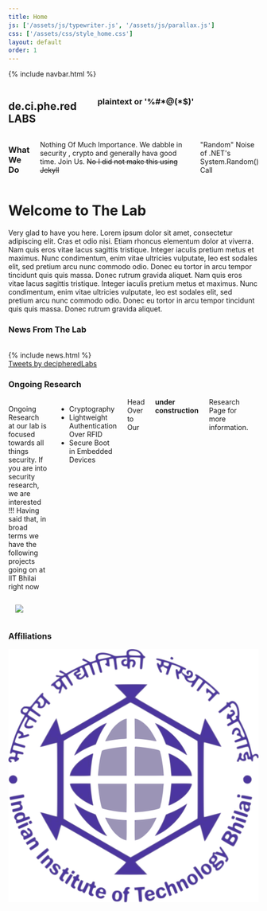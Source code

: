 ```yaml
---
title: Home
js: ['/assets/js/typewriter.js', '/assets/js/parallax.js']
css: ['/assets/css/style_home.css']
layout: default
order: 1
---
```

{% include navbar.html %}
<section class="header">
<div class="row">
    <div class="five columns">
        <h1>de.ci.phe.red<div class="name-small">LABS</div></h1>
        <br>
        <h3 class="heading">plaintext  or <span class="typewriter">'%#*@(*$)'</span></h3>
    </div>
    <div class="motivation seven columns">
        <h3 class=" heading">What We Do</h3>
        <p>
        Nothing Of Much Importance. We dabble in security , crypto and generally hava good time.
        Join Us. <strike>No I did not make this using Jekyll</strike>
        </p>
        <div class="tag">
            <p class="heading small">"Random" Noise of .NET's System.Random() Call</p>
        </div>
    </div>
</div>            
</section>

<div class="row">
    <div class="spacer-small"></div>
</div>
<div class="row">
<h1>Welcome to The Lab</h1>
Very glad to have you here.
Lorem ipsum dolor sit amet, consectetur adipiscing elit. Cras et odio nisi. Etiam rhoncus elementum dolor at viverra.
Nam quis eros vitae lacus sagittis tristique. Integer iaculis pretium metus et maximus. Nunc condimentum,
enim vitae ultricies vulputate, leo est sodales elit, sed pretium arcu nunc commodo odio. Donec eu tortor in arcu tempor tincidunt quis quis massa. Donec rutrum gravida aliquet.
Nam quis eros vitae lacus sagittis tristique. Integer iaculis pretium metus et maximus. Nunc condimentum,
enim vitae ultricies vulputate, leo est sodales elit, sed pretium arcu nunc commodo odio. Donec eu tortor in arcu tempor tincidunt quis quis massa. Donec rutrum gravida aliquet.
</div>
<div class="spacer-small"></div>
<div class="row">
    <h3 class="heading">News From The Lab</h3>
    <div class="half columns">&nbsp;</div>
    <div class="intro eight columns">
            {% include news.html %}
            <div class="row">
                <div class="spacer"></div>
            </div>
    </div>
    <div class="three columns">
        <div style="float:right;">
            <a class="twitter-timeline" data-lang="en" data-width="22em" data-height="50em" data-theme="dark" href="https://twitter.com/decipheredLabs?ref_src=twsrc%5Etfw">Tweets by decipheredLabs</a> <script async src="https://platform.twitter.com/widgets.js" charset="utf-8"></script>
        </div>
        <!-- <img style="float:left;max-width: 100%;" src="https://imgs.xkcd.com/comics/password_strength.png"> -->
    </div>
</div>

<div class="row">
    <h3 class="heading">Ongoing Research</h3>
    <div class="six columns">
        <p>
            Ongoing Research at our lab is focused towards all things security. If you are into security research, we are interested !!!
            Having said that, in broad terms we have the following projects going on at IIT Bhilai right now
            <ul>
                <li>Cryptography</li>
                <li>Lightweight Authentication Over RFID</li>
                <li>Secure Boot in Embedded Devices</li>
            </ul>
            Head Over to Our <b>under construction</b> Research Page for more information.
        </p>        
    </div>
    <div class="five columns">
        <img style=" margin:1em; float:right;max-width: 100%;" src="https://imgs.xkcd.com/comics/security.png">
    </div>
</div>

<div class="row">
    <div class="spacer-small"></div>
</div>

<div class="row">
    <h3 class="heading">Affiliations</h3>
    <img class="logo" src="/assets/images/iitbh.png">
</div>